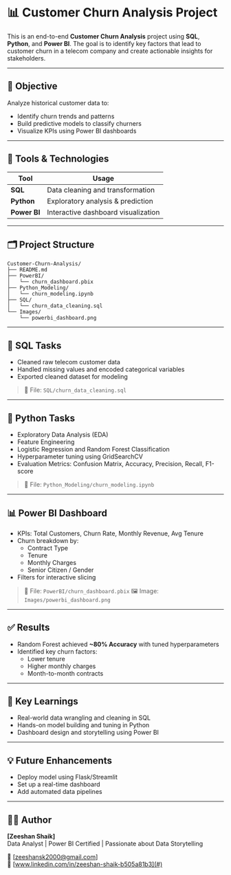 # 📊 Customer Churn Analysis Project

This is an end-to-end **Customer Churn Analysis** project using **SQL**, **Python**, and **Power BI**. The goal is to identify key factors that lead to customer churn in a telecom company and create actionable insights for stakeholders.

---

## 🧠 Objective
Analyze historical customer data to:
- Identify churn trends and patterns
- Build predictive models to classify churners
- Visualize KPIs using Power BI dashboards

---

## 🧰 Tools & Technologies
| Tool      | Usage                             |
|-----------|-----------------------------------|
| **SQL**   | Data cleaning and transformation  |
| **Python**| Exploratory analysis & prediction |
| **Power BI** | Interactive dashboard visualization |

---

## 🗂️ Project Structure
```
Customer-Churn-Analysis/
├── README.md
├── PowerBI/
│   └── churn_dashboard.pbix
├── Python_Modeling/
│   └── churn_modeling.ipynb
├── SQL/
│   └── churn_data_cleaning.sql
└── Images/
    └── powerbi_dashboard.png
```

---

## 🐘 SQL Tasks
- Cleaned raw telecom customer data
- Handled missing values and encoded categorical variables
- Exported cleaned dataset for modeling

> 📂 File: `SQL/churn_data_cleaning.sql`

---

## 🐍 Python Tasks
- Exploratory Data Analysis (EDA)
- Feature Engineering
- Logistic Regression and Random Forest Classification
- Hyperparameter tuning using GridSearchCV
- Evaluation Metrics: Confusion Matrix, Accuracy, Precision, Recall, F1-score

> 📂 File: `Python_Modeling/churn_modeling.ipynb`

---

## 📊 Power BI Dashboard
- KPIs: Total Customers, Churn Rate, Monthly Revenue, Avg Tenure
- Churn breakdown by:
  - Contract Type
  - Tenure
  - Monthly Charges
  - Senior Citizen / Gender
- Filters for interactive slicing

> 📂 File: `PowerBI/churn_dashboard.pbix`
> 🖼️ Image: `Images/powerbi_dashboard.png`

---

## ✅ Results
- Random Forest achieved **~80% Accuracy** with tuned hyperparameters
- Identified key churn factors:
  - Lower tenure
  - Higher monthly charges
  - Month-to-month contracts

---

## 📌 Key Learnings
- Real-world data wrangling and cleaning in SQL
- Hands-on model building and tuning in Python
- Dashboard design and storytelling using Power BI

---

## 💡 Future Enhancements
- Deploy model using Flask/Streamlit
- Set up a real-time dashboard
- Add automated data pipelines

---

## 🙋‍♀️ Author
**[Zeeshan Shaik]**  
Data Analyst | Power BI Certified | Passionate about Data Storytelling

📧 [zeeshansk2000@gmail.com]  
🔗 [www.linkedin.com/in/zeeshan-shaik-b505a81b3](#)  



